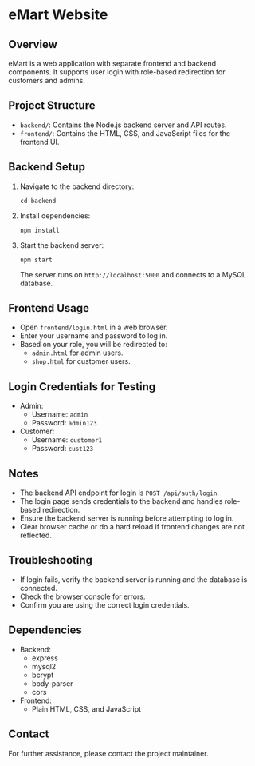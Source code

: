 # eMart Website

## Overview
eMart is a web application with separate frontend and backend components. It supports user login with role-based redirection for customers and admins.

## Project Structure
- `backend/`: Contains the Node.js backend server and API routes.
- `frontend/`: Contains the HTML, CSS, and JavaScript files for the frontend UI.

## Backend Setup
1. Navigate to the backend directory:
   ```
   cd backend
   ```
2. Install dependencies:
   ```
   npm install
   ```
3. Start the backend server:
   ```
   npm start
   ```
   The server runs on `http://localhost:5000` and connects to a MySQL database.

## Frontend Usage
- Open `frontend/login.html` in a web browser.
- Enter your username and password to log in.
- Based on your role, you will be redirected to:
  - `admin.html` for admin users.
  - `shop.html` for customer users.

## Login Credentials for Testing
- Admin:
  - Username: `admin`
  - Password: `admin123`
- Customer:
  - Username: `customer1`
  - Password: `cust123`

## Notes
- The backend API endpoint for login is `POST /api/auth/login`.
- The login page sends credentials to the backend and handles role-based redirection.
- Ensure the backend server is running before attempting to log in.
- Clear browser cache or do a hard reload if frontend changes are not reflected.

## Troubleshooting
- If login fails, verify the backend server is running and the database is connected.
- Check the browser console for errors.
- Confirm you are using the correct login credentials.

## Dependencies
- Backend:
  - express
  - mysql2
  - bcrypt
  - body-parser
  - cors
- Frontend:
  - Plain HTML, CSS, and JavaScript

## Contact
For further assistance, please contact the project maintainer.
